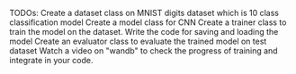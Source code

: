TODOs:
Create a dataset class on MNIST digits dataset which is 10 class classification model
Create a model class for CNN 
Create a trainer class to train the model on the dataset. Write the code for saving and loading the model
Create an evaluator class to evaluate the trained model on test dataset
Watch a video on "wandb" to check the progress of training and integrate in your code.
